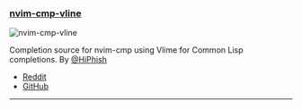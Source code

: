 <h3 id="new-nvim-cmp-vline">
    <a href="#new-nvim-cmp-vline">
        <span class="icon-text">
            <span class="icon">
                <i class="fa-solid fa-book"></i>
            </span>
            <span>nvim-cmp-vline</span>
        </span>
    </a>
</h3>

![nvim-cmp-vline](https://user-images.githubusercontent.com/4954650/203307409-834e82c3-576d-41d0-ae5b-839b5e6524e1.png)

Completion source for nvim-cmp using Vlime for Common Lisp completions. By
[@HiPhish](https://hiphish.github.io/blog/2022/11/22/introducing-nvim-cmp-vlime/)

- [Reddit](https://www.reddit.com/r/neovim/comments/z27cl1/introducing_nvimcmpvlime/)
- [GitHub](https://github.com/HiPhish/nvim-cmp-vlime)

---
